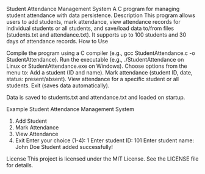 Student Attendance Management System
A C program for managing student attendance with data persistence.
Description
This program allows users to add students, mark attendance, view attendance records for individual students or all students, and save/load data to/from files (students.txt and attendance.txt). It supports up to 100 students and 30 days of attendance records.
How to Use

Compile the program using a C compiler (e.g., gcc StudentAttendance.c -o StudentAttendance).
Run the executable (e.g., ./StudentAttendance on Linux or StudentAttendance.exe on Windows).
Choose options from the menu to:
Add a student (ID and name).
Mark attendance (student ID, date, status: present/absent).
View attendance for a specific student or all students.
Exit (saves data automatically).


Data is saved to students.txt and attendance.txt and loaded on startup.

Example
Student Attendance Management System
1. Add Student
2. Mark Attendance
3. View Attendance
4. Exit
Enter your choice (1-4): 1
Enter student ID: 101
Enter student name: John Doe
Student added successfully!

License
This project is licensed under the MIT License. See the LICENSE file for details.
